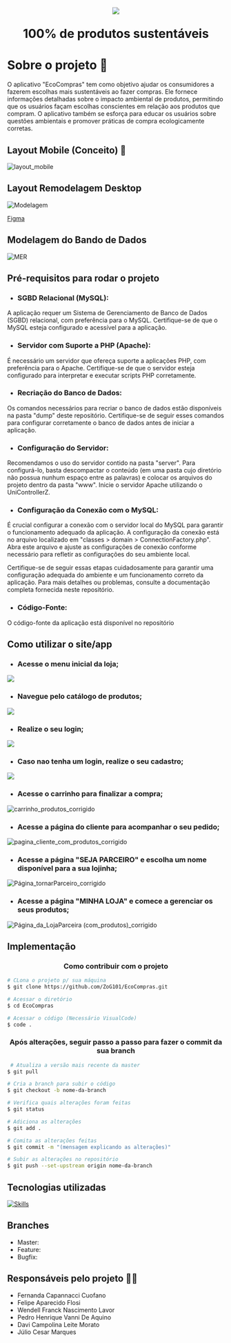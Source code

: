 <h1 align="center">
<img src="./imagens-pti/logo.png">
<p>100% de produtos sustentáveis</p>
</h1>

# Sobre o projeto 🔎

O aplicativo "EcoCompras" tem como objetivo ajudar os consumidores a fazerem escolhas mais sustentáveis ao fazer compras. Ele fornece informações detalhadas sobre o impacto ambiental de produtos, permitindo que os usuários façam escolhas conscientes em relação aos produtos que compram. O aplicativo também se esforça para educar os usuários sobre questões ambientais e promover práticas de compra ecologicamente corretas.

## Layout Mobile (Conceito) 📱
![layout_mobile](./imagens_md/layout_mobile.png)

## Layout Remodelagem Desktop 

![Modelagem](https://github.com/ZoG101/EcoCompras/assets/93394241/b89bb9b1-9d9c-4663-8f39-939c62d23f3e)

[Figma](https://www.figma.com/file/j4h9INukqhoj0DfG7nSrHd/PTI---Remodelagem?type=design&mode=design)

## Modelagem do Bando de Dados

![MER](https://github.com/ZoG101/EcoCompras/assets/93394241/f6689bc1-61c1-482e-9a74-c2e85aed1c5f)

## Pré-requisitos para rodar o projeto 


* <h3>SGBD Relacional (MySQL):</h3>
A aplicação requer um Sistema de Gerenciamento de Banco de Dados (SGBD) relacional, com preferência para o MySQL. Certifique-se de que o MySQL esteja configurado e acessível para a aplicação.
* <h3>Servidor com Suporte a PHP (Apache):</h3>
É necessário um servidor que ofereça suporte a aplicações PHP, com preferência para o Apache. Certifique-se de que o servidor esteja configurado para interpretar e executar scripts PHP corretamente.
* <h3>Recriação do Banco de Dados:</h3>
Os comandos necessários para recriar o banco de dados estão disponíveis na pasta "dump" deste repositório. Certifique-se de seguir esses comandos para configurar corretamente o banco de dados antes de iniciar a aplicação.
* <h3>Configuração do Servidor:</h3>
Recomendamos o uso do servidor contido na pasta "server". Para configurá-lo, basta descompactar o conteúdo (em uma pasta cujo diretório não possua nunhum espaço entre as palavras) e colocar os arquivos do projeto dentro da pasta "www". Inicie o servidor Apache utilizando o UniControllerZ.
* <h3>Configuração da Conexão com o MySQL:</h3>
É crucial configurar a conexão com o servidor local do MySQL para garantir o funcionamento adequado da aplicação. A configuração da conexão está no arquivo localizado em "classes > domain > ConnectionFactory.php". Abra este arquivo e ajuste as configurações de conexão conforme necessário para refletir as configurações do seu ambiente local.

Certifique-se de seguir essas etapas cuidadosamente para garantir uma configuração adequada do ambiente e um funcionamento correto da aplicação. Para mais detalhes ou problemas, consulte a documentação completa fornecida neste repositório.
* <h3>Código-Fonte:</h3>
O código-fonte da aplicação está disponível no repositório


## Como utilizar o site/app

* <h3> Acesse o menu inicial da loja; 
<img src="./imagens_md/menu.jpeg">

* <h3> Navegue pelo catálogo de produtos;
<img src="./imagens_md/produtos.jpeg">

* <h3> Realize o seu login; 
<img src="./imagens_md/login.jpeg">

* <h3> Caso nao tenha um login, realize o seu cadastro;

<img src="./imagens_md/cadastro.jpeg">

* <h3> Acesse o carrinho para finalizar a compra;
![carrinho_produtos_corrigido](https://github.com/ZoG101/EcoCompras/assets/93394241/e9d203eb-f155-4d21-bb52-62ea536754cb)

* <h3> Acesse a página do cliente para acompanhar o seu pedido;
![pagina_cliente_com_produtos_corrigido](https://github.com/ZoG101/EcoCompras/assets/93394241/3c541b2a-4ecb-4150-9873-644416998ff2)

* <h3> Acesse a página "SEJA PARCEIRO" e escolha um nome disponível para a sua lojinha;
![Página_tornarParceiro_corrigido](https://github.com/ZoG101/EcoCompras/assets/93394241/f2803b75-e2c1-4b66-a5c3-f4f02316e7f6)

* <h3> Acesse a página "MINHA LOJA" e comece a gerenciar os seus produtos;
![Página_da_LojaParceira (com_produtos)_corrigido](https://github.com/ZoG101/EcoCompras/assets/93394241/8b05eec7-0f1a-4432-a09b-52f4e9a0ed72)


## Implementação
 
<h3 align="center">
 <p>Como contribuir com o projeto</p>
 </h3>

```bash
# CLona o projeto p/ sua máquina
$ git clone https://github.com/ZoG101/EcoCompras.git
 ````

 ```bash
 # Acessar o diretório
 $ cd EcoCompras
 ````

 ```bash
 # Acessar o código (Necessário VisualCode)
 $ code .
 ````
 <h3 align="center">
 <p>Após alterações, seguir passo a passo para fazer o commit da sua branch</p>
 </h3>

```bash
 # Atualiza a versão mais recente da master
$ git pull
 ````

 ```bash
 # Cria a branch para subir o código
 $ git checkout -b nome-da-branch
 ````

 ```bash
 # Verifica quais alterações foram feitas
 $ git status
 ````

 ```bash
 # Adiciona as alterações
 $ git add .
 ````

 ```bash
 # Comita as alterações feitas
 $ git commit -m "(mensagem explicando as alterações)"
 ````

 ```bash
 # Subir as alterações no repositório
 $ git push --set-upstream origin nome-da-branch
 ````

## Tecnologias utilizadas

[![Skills](https://skillicons.dev/icons?i=linux,js,html,css,php,mysql,&theme=light)](https://skillicons.dev)

## Branches

* Master:
* Feature:
* Bugfix:

## Responsáveis pelo projeto 👨‍🎓

* Fernanda Capannacci Cuofano
* Felipe Aparecido Flosi
* Wendell Franck Nascimento Lavor
* Pedro Henrique Vanni De Aquino
* Davi Campolina Leite Morato
* Júlio Cesar Marques
